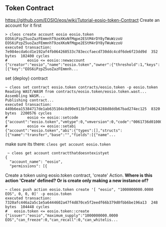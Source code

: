 ## Token Contract
https://github.com/EOSIO/eos/wiki/Tutorial-eosio-token-Contract
Create an account for it first
```
> cleos create account eosio eosio.token EOS6iPzpZ5uoZazFEmmnhT9zeXKoNfMqpe2EStM4rDY8yTWuWzzoU EOS6iPzpZ5uoZazFEmmnhT9zeXKoNfMqpe2EStM4rDY8yTWuWzzoU
executed transaction: 7e984ecda6cd1e192af4fb064260533c783eccfaecd730ddc4cdf6de6f23dd9d  352 bytes  102400 cycles
#         eosio <= eosio::newaccount            {"creator":"eosio","name":"eosio.token","owner":{"threshold":1,"keys":[{"key":"EOS6iPzpZ5uoZazFEmmnh...
```

set (deploy) contract
```
~ cleos set contract eosio.token contracts/eosio.token -p eosio.token
Reading WAST/WASM from contracts/eosio.token/eosio.token.wast...
Assembling WASM...
Publishing contract...
executed transaction: 449b6ea15384717de1ab635104c8d90e913bf340624288d8ddb67bad274ec125  8320 bytes  2200576 cycles
#         eosio <= eosio::setcode               {"account":"eosio.token","vmtype":0,"vmversion":0,"code":"0061736d010000000181011560067f7e7f7f7f7f00...
#         eosio <= eosio::setabi                {"account":"eosio.token","abi":{"types":[],"structs":[{"name":"transfer","base":"","fields":[{"name"...
```
make sure its there:
`cleos get account eosio.token`
```
 ~ cleos get account contractthatdoesntexistyet
{
  "account_name": "eosio",
  "permissions": [{
```


Create a token using eosio.token contract, 'create' Action.
**Where is this action 'Create' defined? Or is create only making a new instance of?**
 ```
 ~ cleos push action eosio.token create '[ "eosio", "1000000000.0000 EOS", 0, 0, 0]' -p eosio.token
executed transaction: 7320afc446a2a5c1e5a6444602a47f4d870ce5f2eedf66b379d0fbb6be196a13  248 bytes  104448 cycles
#   eosio.token <= eosio.token::create          {"issuer":"eosio","maximum_supply":"1000000000.0000 EOS","can_freeze":0,"can_recall":0,"can_whitelis...
```